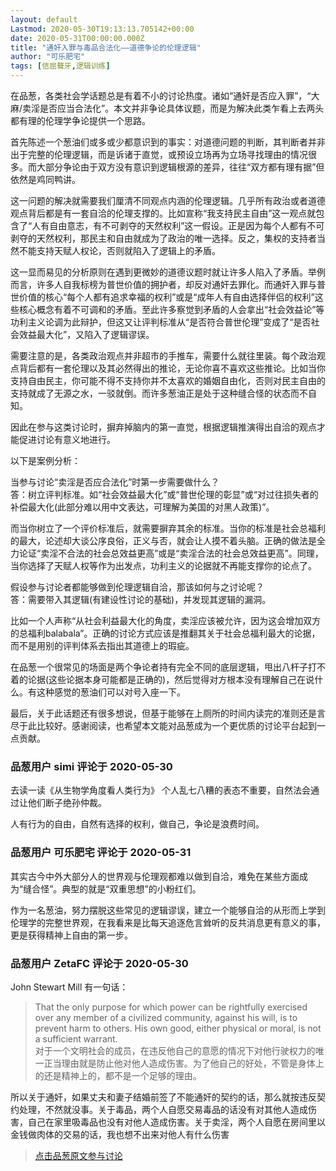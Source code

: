 ```yaml
---
layout: default
Lastmod: 2020-05-30T19:13:13.705142+00:00
date: 2020-05-31T00:00:00.000Z
title: "通奸入罪与毒品合法化——道德争论的伦理逻辑"
author: "可乐肥宅"
tags: [佶屈聱牙,逻辑训练]
---
```


在品葱，各类社会学话题总是有着不小的讨论热度。诸如“通奸是否应入罪”，“大麻/卖淫是否应当合法化”。本文并非争论具体议题，而是为解决此类乍看上去两头都有理的伦理学争论提供一个思路。  
  
首先陈述一个葱油们或多或少都意识到的事实：对道德问题的判断，其判断者并非出于完整的伦理逻辑，而是诉诸于直觉，或预设立场再为立场寻找理由的情况很多。而大部分争论由于双方没有意识到逻辑根源的差异，往往“双方都有理有据”但依然是鸡同鸭讲。  
  
这一问题的解决就需要我们厘清不同观点内涵的伦理逻辑。几乎所有政治或者道德观点背后都是有一套自洽的伦理支撑的。比如宣称“我支持民主自由”这一观点就包含了“人有自由意志，有不可剥夺的天然权利”这一假设。正是因为每个人都有不可剥夺的天然权利，那民主和自由就成为了政治的唯一选择。反之，集权的支持者当然不能支持天赋人权论，否则就陷入了逻辑上的矛盾。  
  
这一显而易见的分析原则在遇到更微妙的道德议题时就让许多人陷入了矛盾。举例而言，许多人自我标榜为普世价值的拥护者，却反对通奸去罪化。而通奸入罪与普世价值的核心“每个人都有追求幸福的权利”或是“成年人有自由选择伴侣的权利”这些核心概念有着不可调和的矛盾。至此许多察觉到矛盾的人会拿出“社会效益论”等功利主义论调为此辩护，但这又让评判标准从“是否符合普世伦理”变成了“是否社会效益最大化”，又陷入了逻辑谬误。  
  
需要注意的是，各类政治观点并非超市的手推车，需要什么就往里装。每个政治观点背后都有一套伦理以及其必然得出的推论，无论你喜不喜欢这些推论。比如当你支持自由民主，你可能不得不支持你并不太喜欢的婚姻自由化，否则对民主自由的支持就成了无源之水，一驳就倒。而许多葱油正是处于这种缝合怪的状态而不自知。  
  
因此在参与这类讨论时，摒弃掉脑内的第一直觉，根据逻辑推演得出自洽的观点才能促进讨论有意义地进行。  
  
  
以下是案例分析：  
  
当参与讨论“卖淫是否应合法化”时第一步需要做什么？  
答：树立评判标准。如“社会效益最大化”或“普世伦理的彰显”或“对过往损失者的补偿最大化(此部分难以用中文表达，可理解为美国的对黑人政策)”。  
  
而当你树立了一个评价标准后，就需要摒弃其余的标准。当你的标准是社会总福利的最大，论述却大谈公序良俗，正义与否，就会让人摸不着头脑。正确的做法是全力论证“卖淫不合法的社会总效益更高”或是“卖淫合法的社会总效益更高”。同理，当你选择了天赋人权等作为出发点，功利主义的论据就不再能支撑你的论点了。  
  
假设参与讨论者都能够做到伦理逻辑自洽，那该如何与之讨论呢？  
答：需要带入其逻辑(有建设性讨论的基础)，并发现其逻辑的漏洞。  
  
比如一个人声称“从社会利益最大化的角度，卖淫应该被允许，因为这会增加双方的总福利balabala”。正确的讨论方式应该是推翻其关于社会总福利最大的论据，而不是用别的评判体系去指出其道德上的瑕疵。  
  
在品葱一个很常见的场面是两个争论者持有完全不同的底层逻辑，甩出八杆子打不着的论据(这些论据本身可能都是正确的)，然后觉得对方根本没有理解自己在说什么。有这种感觉的葱油们可以对号入座一下。  
  
  
最后，关于此话题还有很多想说，但基于能够在上厕所的时间内读完的准则还是言尽于此比较好。感谢阅读，也希望本文能对品葱成为一个更优质的讨论平台起到一点贡献。

            
### 品葱用户 **simi** 评论于 2020-05-30
        
去读一读《从生物学角度看人类行为》 个人乱七八糟的表态不重要，自然法会通过让他们断子绝孙仲裁。  
  
  
人有行为的自由，自然有选择的权利，做自己，争论是浪费时间。
        


            
### 品葱用户 **可乐肥宅** 评论于 2020-05-31
        
其实古今中外大部分人的世界观与伦理观都难以做到自洽，难免在某些方面成为“缝合怪”。典型的就是“双重思想”的小粉红们。  
  
作为一名葱油，努力摆脱这些常见的逻辑谬误，建立一个能够自洽的从形而上学到伦理学的完整世界观，在我看来是比每天追逐危言耸听的反共消息更有意义的事，更是获得精神上自由的第一步。
        


            
### 品葱用户 **ZetaFC** 评论于 2020-05-30
        
John Stewart Mill 有一句话：  

> That the only purpose for which power can be rightfully exercised over any member of a civilized community, against his will, is to prevent harm to others. His own good, either physical or moral, is not a sufficient warrant.  
> 对于一个文明社会的成员，在违反他自己的意愿的情况下对他行驶权力的唯一正当理由就是防止他对他人造成伤害。为了他自己的好处，不管是身体上的还是精神上的，都不是一个足够的理由。

  
所以关于通奸，如果丈夫和妻子结婚前签了不能通奸的契约的话，那么就按违反契约处理，不然就没事。关于毒品，两个人自愿交易毒品的话没有对其他人造成伤害，自己在家里吸毒品也没有对他人造成伤害。关于卖淫，两个人自愿在房间里以金钱做肉体的交易的话，我也想不出来对他人有什么伤害
        






> [点击品葱原文参与讨论](https://pincong.rocks/article/19712)

